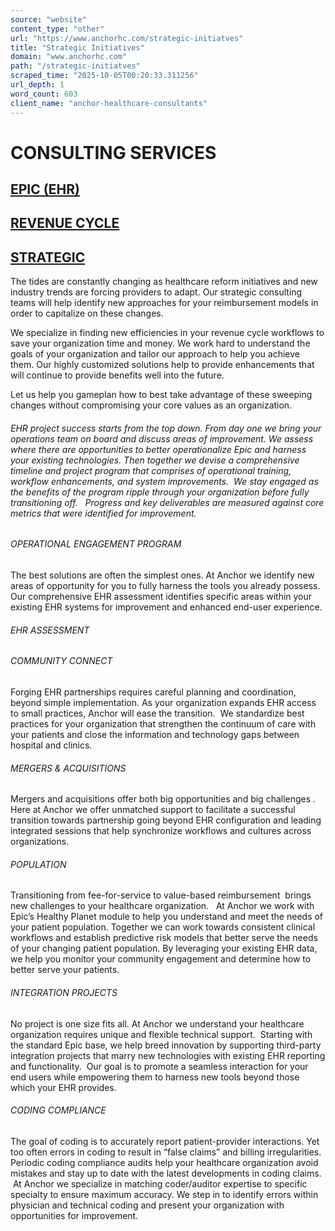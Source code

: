 ```yaml
---
source: "website"
content_type: "other"
url: "https://www.anchorhc.com/strategic-initiatves"
title: "Strategic Initiatives"
domain: "www.anchorhc.com"
path: "/strategic-initiatves"
scraped_time: "2025-10-05T00:20:33.311256"
url_depth: 1
word_count: 603
client_name: "anchor-healthcare-consultants"
---
```


# CONSULTING SERVICES

## [EPIC (EHR)](https://www.anchorhc.com/services-epic)

## [REVENUE CYCLE](https://www.anchorhc.com/rev-cycle)

## [STRATEGIC](https://www.anchorhc.com/rev-cycle)

The tides are constantly changing as healthcare reform initiatives and new industry trends are forcing providers to adapt. Our strategic consulting teams will help identify new approaches for your reimbursement models in order to capitalize on these changes.

We specialize in finding new efficiencies in your revenue cycle workflows to save your organization time and money. We work hard to understand the goals of your organization and tailor our approach to help you achieve them. Our highly customized solutions help to provide enhancements that will continue to provide benefits well into the future.

Let us help you gameplan how to best take advantage of these sweeping changes without compromising your core values as an organization.

###### EHR project success starts from the top down. From day one we bring your operations team on board and discuss areas of improvement. We assess where there are opportunities to better operationalize Epic and harness your existing technologies. Then together we devise a comprehensive timeline and project program that comprises of operational training, workflow enhancements, and system improvements.  We stay engaged as the benefits of the program ripple through your organization before fully transitioning off.   Progress and key deliverables are measured against core metrics that were identified for improvement.

###### OPERATIONAL ENGAGEMENT PROGRAM

The best solutions are often the simplest ones. At Anchor we identify new areas of opportunity for you to fully harness the tools you already possess.  Our comprehensive EHR assessment identifies specific areas within your existing EHR systems for improvement and enhanced end-user experience.

###### EHR ASSESSMENT

###### COMMUNITY CONNECT

Forging EHR partnerships requires careful planning and coordination, beyond simple implementation. As your organization expands EHR access to small practices, Anchor will ease the transition.  We standardize best practices for your organization that strengthen the continuum of care with your patients and close the information and technology gaps between hospital and clinics.

###### MERGERS & ACQUISITIONS

Mergers and acquisitions offer both big opportunities and big challenges . Here at Anchor we offer unmatched support to facilitate a successful transition towards partnership going beyond EHR configuration and leading integrated sessions that help synchronize workflows and cultures across organizations.

###### POPULATION

Transitioning from fee-for-service to value-based reimbursement  brings new challenges to your healthcare organization.   At Anchor we work with Epic’s Healthy Planet module to help you understand and meet the needs of your patient population. Together we can work towards consistent clinical workflows and establish predictive risk models that better serve the needs of your changing patient population. By leveraging your existing EHR data, we help you monitor your community engagement and determine how to better serve your patients.

###### INTEGRATION PROJECTS

No project is one size fits all. At Anchor we understand your healthcare organization requires unique and flexible technical support.  Starting with the standard Epic base, we help breed innovation by supporting third-party integration projects that marry new technologies with existing EHR reporting and functionality.  Our goal is to promote a seamless interaction for your end users while empowering them to harness new tools beyond those which your EHR provides.

###### CODING COMPLIANCE

The goal of coding is to accurately report patient-provider interactions. Yet too often errors in coding to result in “false claims” and billing irregularities. Periodic coding compliance audits help your healthcare organization avoid mistakes and stay up to date with the latest developments in coding claims.  At Anchor we specialize in matching coder/auditor expertise to specific specialty to ensure maximum accuracy. We step in to identify errors within physician and technical coding and present your organization with opportunities for improvement.
